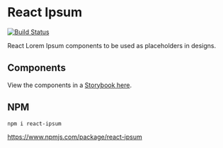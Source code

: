 
# React Ipsum

[![Build Status](https://travis-ci.com/CodeDraken/react-ipsum.svg?branch=master)](https://travis-ci.com/CodeDraken/react-ipsum)

React Lorem Ipsum components to be used as placeholders in designs.

## Components

View the components in a [Storybook here](https://codedraken.github.io/react-ipsum/).

## NPM

`npm i react-ipsum`

https://www.npmjs.com/package/react-ipsum
